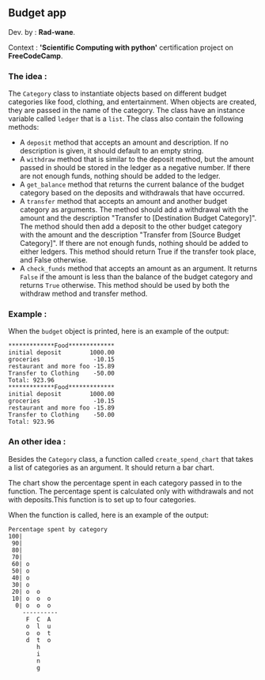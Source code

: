 ## Budget app

Dev. by : **Rad-wane**.

Context : **'Scientific Computing with python'** certification project on **FreeCodeCamp**.


### The idea :
 
The `Category` class to instantiate objects based on different budget categories
like food, clothing, and entertainment. When objects are created, they are passed in the 
name of the category. The class have an instance variable called `ledger` that is a `list`. The 
class also contain the following methods:

* A `deposit` method that accepts an amount and description. If no description is given, it should default to an empty string. 
* A `withdraw` method that is similar to the deposit method, but the amount passed in should be stored in the ledger as a negative number. If there are not enough funds, nothing should be added to the ledger. 
* A `get_balance` method that returns the current balance of the budget category based on the deposits and withdrawals that have occurred.
* A `transfer` method that accepts an amount and another budget category as arguments. The method should add a withdrawal with the amount and the description "Transfer to
[Destination Budget Category]". The method should then add a deposit to the other budget category with the amount and the description "Transfer from [Source Budget 
 Category]". If there are not enough funds, nothing should be added to either ledgers. This method should return True if the transfer took place, and False otherwise.
* A `check_funds` method that accepts an amount as an argument. It returns `False` if the amount is less than the balance of the budget category and returns `True` otherwise. 
This method should be used by both the withdraw method and transfer method.


### Example :

When the `budget` object is printed, here is an example of the output:
```
*************Food*************
initial deposit        1000.00
groceries               -10.15
restaurant and more foo -15.89
Transfer to Clothing    -50.00
Total: 923.96
*************Food*************
initial deposit        1000.00
groceries               -10.15
restaurant and more foo -15.89
Transfer to Clothing    -50.00
Total: 923.96
```

### An other idea :

Besides the `Category` class,  a function called `create_spend_chart` that takes a list of
categories as an argument. It should return a bar chart.

The chart show the percentage spent in each category passed in to the 
function. The percentage spent is calculated only with withdrawals and 
not with deposits.This function is to set up to four categories.

When the function is called, here is an example of the output:
```
Percentage spent by category
100|          
 90|          
 80|          
 70|          
 60| o        
 50| o        
 40| o        
 30| o        
 20| o  o     
 10| o  o  o  
  0| o  o  o  
    ----------
     F  C  A  
     o  l  u  
     o  o  t  
     d  t  o  
        h     
        i     
        n     
        g     
```
